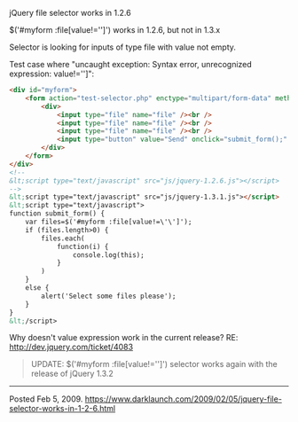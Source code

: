 jQuery file selector works in 1.2.6

$('#myform :file[value!='']') works in 1.2.6, but not in 1.3.x

Selector is looking for inputs of type file with value not empty.

Test case where "uncaught exception: Syntax error, unrecognized expression: value!='']":

```html
<div id="myform">
    <form action="test-selector.php" enctype="multipart/form-data" method="post">
        <div>
            <input type="file" name="file" /><br />
            <input type="file" name="file" /><br />
            <input type="file" name="file" /><br />
            <input type="button" value="Send" onclick="submit_form();" />
        </div>
    </form>
</div>
<!--
&lt;script type="text/javascript" src="js/jquery-1.2.6.js"></script>
-->
&lt;script type="text/javascript" src="js/jquery-1.3.1.js"></script>
&lt;script type="text/javascript">
function submit_form() {
    var files=$('#myform :file[value!=\'\']');
    if (files.length>0) {
        files.each(
            function(i) {
                console.log(this);
            }
        )
    }
    else {
        alert('Select some files please');
    }
}
&lt;/script>
```

Why doesn't value expression work in the current release?
RE: http://dev.jquery.com/ticket/4083

> UPDATE: $('#myform :file[value!=\'\']') selector works again with the release of jQuery 1.3.2

---


Posted Feb 5, 2009.
https://www.darklaunch.com/2009/02/05/jquery-file-selector-works-in-1-2-6.html